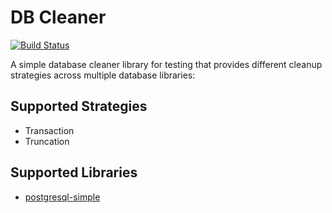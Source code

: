 # DB Cleaner

[![Build Status](https://travis-ci.org/stackbuilders/dbcleaner.svg?branch=master)](https://travis-ci.org/stackbuilders/dbcleaner)

A simple database cleaner library for testing that provides different cleanup strategies
across multiple database libraries:

## Supported Strategies

* Transaction
* Truncation

## Supported Libraries

* [postgresql-simple](https://github.com/lpsmith/postgresql-simple)
